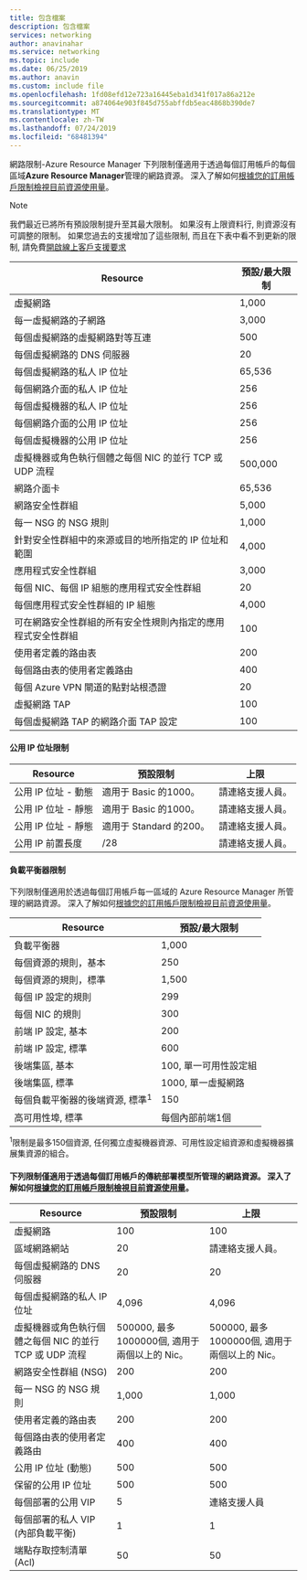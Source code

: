 ```yaml
---
title: 包含檔案
description: 包含檔案
services: networking
author: anavinahar
ms.service: networking
ms.topic: include
ms.date: 06/25/2019
ms.author: anavin
ms.custom: include file
ms.openlocfilehash: 1fd08efd12e723a16445eba1d341f017a86a212e
ms.sourcegitcommit: a874064e903f845d755abffdb5eac4868b390de7
ms.translationtype: MT
ms.contentlocale: zh-TW
ms.lasthandoff: 07/24/2019
ms.locfileid: "68481394"
---
```

<a name="azure-resource-manager-virtual-networking-limits"></a>網路限制-Azure Resource Manager 下列限制僅適用于透過每個訂用帳戶的每個區域**Azure Resource Manager**管理的網路資源。 深入了解如何[根據您的訂用帳戶限制檢視目前資源使用量](../articles/networking/check-usage-against-limits.md)。

> [!NOTE]
> 我們最近已將所有預設限制提升至其最大限制。 如果沒有上限資料行, 則資源沒有可調整的限制。 如果您過去的支援增加了這些限制, 而且在下表中看不到更新的限制, 請免費[開啟線上客戶支援要求](../articles/azure-resource-manager/resource-manager-quota-errors.md)

| Resource | 預設/最大限制 | 
| --- | --- |
| 虛擬網路 |1,000 |
| 每一虛擬網路的子網路 |3,000 |
| 每個虛擬網路的虛擬網路對等互連 |500 |
| 每個虛擬網路的 DNS 伺服器 |20 |
| 每個虛擬網路的私人 IP 位址 |65,536 |
| 每個網路介面的私人 IP 位址 |256 |
| 每個虛擬機器的私人 IP 位址 |256 |
| 每個網路介面的公用 IP 位址 |256 |
| 每個虛擬機器的公用 IP 位址 |256 |
| 虛擬機器或角色執行個體之每個 NIC 的並行 TCP 或 UDP 流程 |500,000 |
| 網路介面卡 |65,536 |
| 網路安全性群組 |5,000 |
| 每一 NSG 的 NSG 規則 |1,000 |
| 針對安全性群組中的來源或目的地所指定的 IP 位址和範圍 |4,000 |
| 應用程式安全性群組 |3,000 |
| 每個 NIC、每個 IP 組態的應用程式安全性群組 |20 |
| 每個應用程式安全性群組的 IP 組態 |4,000 |
| 可在網路安全性群組的所有安全性規則內指定的應用程式安全性群組 |100 |
| 使用者定義的路由表 |200 |
| 每個路由表的使用者定義路由 |400 |
| 每個 Azure VPN 閘道的點對站根憑證 |20 |
| 虛擬網路 TAP |100 |
| 每個虛擬網路 TAP 的網路介面 TAP 設定 |100 |

#### <a name="publicip-address"></a>公用 IP 位址限制
| Resource | 預設限制 | 上限 |
| --- | --- | --- |
| 公用 IP 位址 - 動態 | 適用于 Basic 的1000。 |請連絡支援人員。 |
| 公用 IP 位址 - 靜態 | 適用于 Basic 的1000。 |請連絡支援人員。 |
| 公用 IP 位址 - 靜態 | 適用于 Standard 的200。|請連絡支援人員。 |
| 公用 IP 前置長度 | /28 | 請連絡支援人員。 |

#### <a name="load-balancer"></a>負載平衡器限制
下列限制僅適用於透過每個訂用帳戶每一區域的 Azure Resource Manager 所管理的網路資源。 深入了解如何[根據您的訂用帳戶限制檢視目前資源使用量](../articles/networking/check-usage-against-limits.md)。

| Resource | 預設/最大限制 |
| --- | --- |
| 負載平衡器 | 1,000 | 
| 每個資源的規則，基本 | 250 |
| 每個資源的規則，標準 | 1,500 | 
| 每個 IP 設定的規則 | 299 |
| 每個 NIC 的規則 | 300 |
| 前端 IP 設定, 基本 | 200 |
| 前端 IP 設定, 標準 | 600 |
| 後端集區, 基本 | 100, 單一可用性設定組 |
| 後端集區, 標準 | 1000, 單一虛擬網路 |
| 每個負載平衡器的後端資源, 標準<sup>1</sup> | 150 |
| 高可用性埠, 標準 | 每個內部前端1個 |

<sup>1</sup>限制是最多150個資源, 任何獨立虛擬機器資源、可用性設定組資源和虛擬機器擴展集資源的組合。

#### <a name="virtual-networking-limits-classic"></a>下列限制僅適用于透過每個訂用帳戶的**傳統**部署模型所管理的網路資源。 深入了解如何[根據您的訂用帳戶限制檢視目前資源使用量](../articles/networking/check-usage-against-limits.md)。

| Resource | 預設限制 | 上限 |
| --- | --- | --- |
| 虛擬網路 |100 |100 |
| 區域網路網站 |20 |請連絡支援人員。 |
| 每個虛擬網路的 DNS 伺服器 |20 |20 |
| 每個虛擬網路的私人 IP 位址 |4,096 |4,096 |
| 虛擬機器或角色執行個體之每個 NIC 的並行 TCP 或 UDP 流程 |500000, 最多1000000個, 適用于兩個以上的 Nic。 |500000, 最多1000000個, 適用于兩個以上的 Nic。 |
| 網路安全性群組 (NSG) |200 |200 |
| 每一 NSG 的 NSG 規則 |1,000 |1,000 |
| 使用者定義的路由表 |200 |200 |
| 每個路由表的使用者定義路由 |400 |400 |
| 公用 IP 位址 (動態) |500 |500 |
| 保留的公用 IP 位址 |500 |500 |
| 每個部署的公用 VIP |5 |連絡支援人員 |
| 每個部署的私人 VIP (內部負載平衡) |1 |1 |
| 端點存取控制清單 (Acl) |50 |50 |
